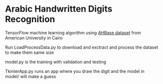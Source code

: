 # Arabic Handwritten Digits Recognition
TensorFlow machine learning algorithm using [AHBase dataset](https://datacenter.aucegypt.edu/shazeem/) from American University in Cairo 


Run LoadProcessData.py to download and exctract and process the dataset to make them same size

model.py is the training with validation and testing

TkinterApp.py runs an app where you draw the digit and the model in model/ will make a guess
